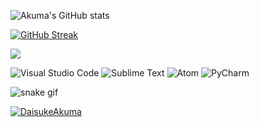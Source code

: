 ![Akuma's GitHub stats](https://github-readme-stats.vercel.app/api?username=DaisukeAkuma&show_icons=true&theme=radical)

[![GitHub Streak](https://github-readme-streak-stats.herokuapp.com?user=DaisukeAkuma&theme=tokyonight&date_format=M%20j%5B%2C%20Y%5D)](https://git.io/streak-stats)

<img src = "https://github-readme-stats.vercel.app/api/top-langs/?username=DaisukeAkuma&theme=radical">

![Visual Studio Code](https://img.shields.io/badge/Visual%20Studio%20Code-0078d7.svg?style=for-the-badge&logo=visual-studio-code&logoColor=white)
![Sublime Text](https://img.shields.io/badge/sublime_text-%23575757.svg?style=for-the-badge&logo=sublime-text&logoColor=important)
![Atom](https://img.shields.io/badge/Atom-%2366595C.svg?style=for-the-badge&logo=atom&logoColor=white)
![PyCharm](https://img.shields.io/badge/pycharm-143?style=for-the-badge&logo=pycharm&logoColor=black&color=black&labelColor=green)

![snake gif](https://github.com/DaisukeAkuma/DaisukeAkuma/blob/output/github-contribution-grid-snake.gif)

<p align="left"> <a href="https://github.com/ryo-ma/github-profile-trophy"><img src="https://github-profile-trophy.vercel.app/?username=DaisukeAkuma" alt="DaisukeAkuma" /></a> </p>

